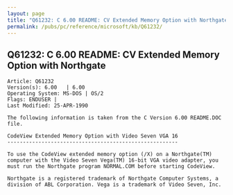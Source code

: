 ```yaml
---
layout: page
title: "Q61232: C 6.00 README: CV Extended Memory Option with Northgate"
permalink: /pubs/pc/reference/microsoft/kb/Q61232/
---
```


## Q61232: C 6.00 README: CV Extended Memory Option with Northgate

	Article: Q61232
	Version(s): 6.00   | 6.00
	Operating System: MS-DOS | OS/2
	Flags: ENDUSER |
	Last Modified: 25-APR-1990
	
	The following information is taken from the C Version 6.00 README.DOC
	file.
	
	CodeView Extended Memory Option with Video Seven VGA 16
	-------------------------------------------------------
	
	To use the CodeView extended memory option (/X) on a Northgate(TM)
	computer with the Video Seven Vega(TM) 16-bit VGA video adapter, you
	must run the Northgate program NORMAL.COM before starting CodeView.
	
	Northgate is a registered trademark of Northgate Computer Systems, a
	division of ABL Corporation. Vega is a trademark of Video Seven, Inc.
